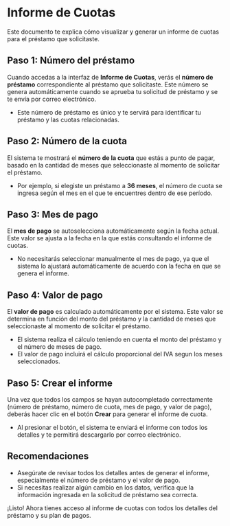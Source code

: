 # **Informe de Cuotas**

Este documento te explica cómo visualizar y generar un informe de cuotas para el préstamo que solicitaste.

## Paso 1: Número del préstamo

Cuando accedas a la interfaz de **Informe de Cuotas**, verás el **número de préstamo** correspondiente al préstamo que solicitaste. Este número se genera automáticamente cuando se aprueba tu solicitud de préstamo y se te envía por correo electrónico.

- Este número de préstamo es único y te servirá para identificar tu préstamo y las cuotas relacionadas.

## Paso 2: Número de la cuota

El sistema te mostrará el **número de la cuota** que estás a punto de pagar, basado en la cantidad de meses que seleccionaste al momento de solicitar el préstamo.

- Por ejemplo, si elegiste un préstamo a **36 meses**, el número de cuota se ingresa según el mes en el que te encuentres dentro de ese período.

## Paso 3: Mes de pago

El **mes de pago** se autoselecciona automáticamente según la fecha actual. Este valor se ajusta a la fecha en la que estás consultando el informe de cuotas.

- No necesitarás seleccionar manualmente el mes de pago, ya que el sistema lo ajustará automáticamente de acuerdo con la fecha en que se genera el informe.

## Paso 4: Valor de pago

El **valor de pago** es calculado automáticamente por el sistema. Este valor se determina en función del monto del préstamo y la cantidad de meses que seleccionaste al momento de solicitar el préstamo.

- El sistema realiza el cálculo teniendo en cuenta el monto del préstamo y el número de meses de pago.
- El valor de pago incluirá el cálculo proporcional del IVA segun los meses seleccionados.

## Paso 5: Crear el informe

Una vez que todos los campos se hayan autocompletado correctamente (número de préstamo, número de cuota, mes de pago, y valor de pago), deberás hacer clic en el botón **Crear** para generar el informe de cuota.

- Al presionar el botón, el sistema te enviará el informe con todos los detalles y te permitirá descargarlo por correo electrónico.

## Recomendaciones

- Asegúrate de revisar todos los detalles antes de generar el informe, especialmente el número de préstamo y el valor de pago.
- Si necesitas realizar algún cambio en los datos, verifica que la información ingresada en la solicitud de préstamo sea correcta.


¡Listo! Ahora tienes acceso al informe de cuotas con todos los detalles del préstamo y su plan de pagos.
